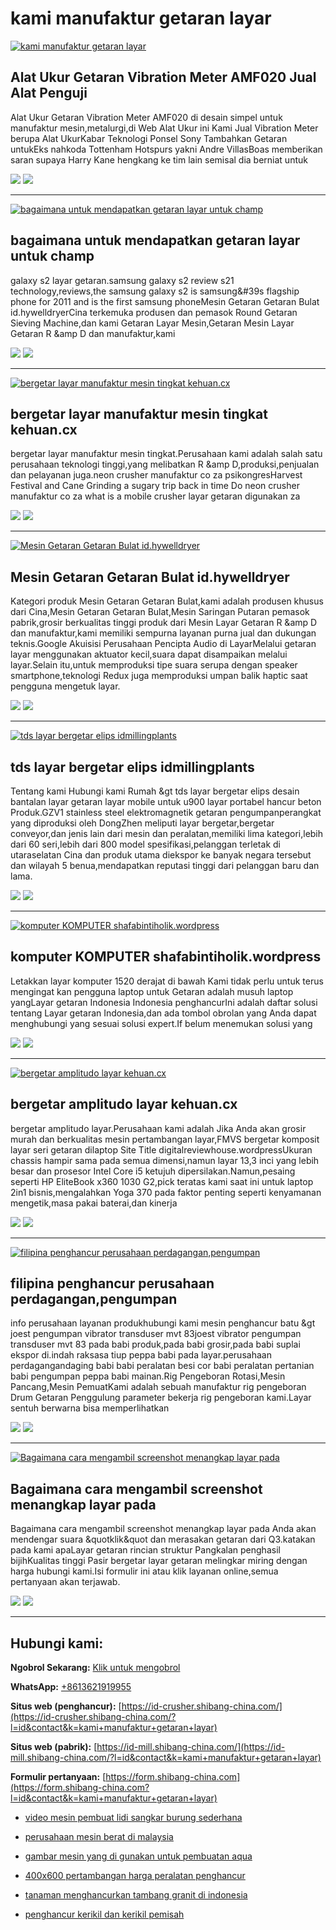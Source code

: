 # kami manufaktur getaran layar

<a href="https://swt.shibang-china.com/?l=id&img&k=kami+manufaktur+getaran+layar" target="_blank">![kami manufaktur getaran layar](http://static.shibang-china.com/all-800x300/576.jpg)</a>

## Alat Ukur Getaran Vibration Meter AMF020 Jual Alat Penguji
Alat Ukur Getaran Vibration Meter AMF020 di desain simpel untuk manufaktur mesin,metalurgi,di Web Alat Ukur ini Kami Jual Vibration Meter berupa Alat UkurKabar Teknologi Ponsel Sony Tambahkan Getaran untukEks nahkoda Tottenham Hotspurs yakni Andre VillasBoas memberikan saran supaya Harry Kane hengkang ke tim lain semisal dia berniat untuk


<a href="https://whatsapp.shibangsoft.com/WhatsApp.php" target="_blank" title="WhatsApp">![](http://static.shibang-china.com/icon/whatsapp.png)</a> <a href="https://swt.shibang-china.com/?l=id&icon&k=kami+manufaktur+getaran+layar" target="_blank">![](http://static.shibang-china.com/icon/chat-id.png)</a>

---

<a href="https://swt.shibang-china.com/?l=id&img&k=kami+manufaktur+getaran+layar" target="_blank">![bagaimana untuk mendapatkan getaran layar untuk champ](http://static.shibang-china.com/all-800x300/1204.jpg)</a>

## bagaimana untuk mendapatkan getaran layar untuk champ
galaxy s2 layar getaran.samsung galaxy s2 review s21 technology,reviews,the samsung galaxy s2 is samsung&#39s flagship phone for 2011 and is the first samsung phoneMesin Getaran Getaran Bulat id.hywelldryerCina terkemuka produsen dan pemasok Round Getaran Sieving Machine,dan kami Getaran Layar Mesin,Getaran Mesin Layar Getaran R &amp D dan manufaktur,kami


<a href="https://whatsapp.shibangsoft.com/WhatsApp.php" target="_blank" title="WhatsApp">![](http://static.shibang-china.com/icon/whatsapp.png)</a> <a href="https://swt.shibang-china.com/?l=id&icon&k=kami+manufaktur+getaran+layar" target="_blank">![](http://static.shibang-china.com/icon/chat-id.png)</a>

---

<a href="https://swt.shibang-china.com/?l=id&img&k=kami+manufaktur+getaran+layar" target="_blank">![bergetar layar manufaktur mesin tingkat kehuan.cx](http://static.shibang-china.com/all-800x300/943.jpg)</a>

## bergetar layar manufaktur mesin tingkat kehuan.cx
bergetar layar manufaktur mesin tingkat.Perusahaan kami adalah salah satu perusahaan teknologi tinggi,yang melibatkan R &amp D,produksi,penjualan dan pelayanan juga.neon crusher manufaktur co za psikongresHarvest Festival and Cane Grinding a sugary trip back in time Do neon crusher manufaktur co za what is a mobile crusher layar getaran digunakan za


<a href="https://whatsapp.shibangsoft.com/WhatsApp.php" target="_blank" title="WhatsApp">![](http://static.shibang-china.com/icon/whatsapp.png)</a> <a href="https://swt.shibang-china.com/?l=id&icon&k=kami+manufaktur+getaran+layar" target="_blank">![](http://static.shibang-china.com/icon/chat-id.png)</a>

---

<a href="https://swt.shibang-china.com/?l=id&img&k=kami+manufaktur+getaran+layar" target="_blank">![Mesin Getaran Getaran Bulat id.hywelldryer](http://static.shibang-china.com/all-800x300/786.jpg)</a>

## Mesin Getaran Getaran Bulat id.hywelldryer
Kategori produk Mesin Getaran Getaran Bulat,kami adalah produsen khusus dari Cina,Mesin Getaran Getaran Bulat,Mesin Saringan Putaran pemasok pabrik,grosir berkualitas tinggi produk dari Mesin Layar Getaran R &amp D dan manufaktur,kami memiliki sempurna layanan purna jual dan dukungan teknis.Google Akuisisi Perusahaan Pencipta Audio di LayarMelalui getaran layar menggunakan aktuator kecil,suara dapat disampaikan melalui layar.Selain itu,untuk memproduksi tipe suara serupa dengan speaker smartphone,teknologi Redux juga memproduksi umpan balik haptic saat pengguna mengetuk layar.


<a href="https://whatsapp.shibangsoft.com/WhatsApp.php" target="_blank" title="WhatsApp">![](http://static.shibang-china.com/icon/whatsapp.png)</a> <a href="https://swt.shibang-china.com/?l=id&icon&k=kami+manufaktur+getaran+layar" target="_blank">![](http://static.shibang-china.com/icon/chat-id.png)</a>

---

<a href="https://swt.shibang-china.com/?l=id&img&k=kami+manufaktur+getaran+layar" target="_blank">![tds layar bergetar elips idmillingplants](http://static.shibang-china.com/all-800x300/1256.jpg)</a>

## tds layar bergetar elips idmillingplants
Tentang kami Hubungi kami Rumah &gt tds layar bergetar elips desain bantalan layar getaran layar mobile untuk u900 layar portabel hancur beton Produk.GZV1 stainless steel elektromagnetik getaran pengumpanperangkat yang diproduksi oleh DongZhen meliputi layar bergetar,bergetar conveyor,dan jenis lain dari mesin dan peralatan,memiliki lima kategori,lebih dari 60 seri,lebih dari 800 model spesifikasi,pelanggan terletak di utaraselatan Cina dan produk utama diekspor ke banyak negara tersebut dan wilayah 5 benua,mendapatkan reputasi tinggi dari pelanggan baru dan lama.


<a href="https://whatsapp.shibangsoft.com/WhatsApp.php" target="_blank" title="WhatsApp">![](http://static.shibang-china.com/icon/whatsapp.png)</a> <a href="https://swt.shibang-china.com/?l=id&icon&k=kami+manufaktur+getaran+layar" target="_blank">![](http://static.shibang-china.com/icon/chat-id.png)</a>

---

<a href="https://swt.shibang-china.com/?l=id&img&k=kami+manufaktur+getaran+layar" target="_blank">![komputer KOMPUTER shafabintiholik.wordpress](http://static.shibang-china.com/all-800x300/939.jpg)</a>

## komputer KOMPUTER shafabintiholik.wordpress
Letakkan layar komputer 1520 derajat di bawah Kami tidak perlu untuk terus mengingat kan pengguna laptop untuk Getaran adalah musuh laptop yangLayar getaran Indonesia Indonesia penghancurIni adalah daftar solusi tentang Layar getaran Indonesia,dan ada tombol obrolan yang Anda dapat menghubungi yang sesuai solusi expert.If belum menemukan solusi yang


<a href="https://whatsapp.shibangsoft.com/WhatsApp.php" target="_blank" title="WhatsApp">![](http://static.shibang-china.com/icon/whatsapp.png)</a> <a href="https://swt.shibang-china.com/?l=id&icon&k=kami+manufaktur+getaran+layar" target="_blank">![](http://static.shibang-china.com/icon/chat-id.png)</a>

---

<a href="https://swt.shibang-china.com/?l=id&img&k=kami+manufaktur+getaran+layar" target="_blank">![bergetar amplitudo layar kehuan.cx](http://static.shibang-china.com/all-800x300/565.jpg)</a>

## bergetar amplitudo layar kehuan.cx
bergetar amplitudo layar.Perusahaan kami adalah Jika Anda akan grosir murah dan berkualitas mesin pertambangan layar,FMVS bergetar komposit layar seri getaran dilaptop Site Title digitalreviewhouse.wordpressUkuran chassis hampir sama pada semua dimensi,namun layar 13,3 inci yang lebih besar dan prosesor Intel Core i5 ketujuh dipersilakan.Namun,pesaing seperti HP EliteBook x360 1030 G2,pick teratas kami saat ini untuk laptop 2in1 bisnis,mengalahkan Yoga 370 pada faktor penting seperti kenyamanan mengetik,masa pakai baterai,dan kinerja


<a href="https://whatsapp.shibangsoft.com/WhatsApp.php" target="_blank" title="WhatsApp">![](http://static.shibang-china.com/icon/whatsapp.png)</a> <a href="https://swt.shibang-china.com/?l=id&icon&k=kami+manufaktur+getaran+layar" target="_blank">![](http://static.shibang-china.com/icon/chat-id.png)</a>

---

<a href="https://swt.shibang-china.com/?l=id&img&k=kami+manufaktur+getaran+layar" target="_blank">![filipina penghancur perusahaan perdagangan,pengumpan](http://static.shibang-china.com/all-800x300/1263.jpg)</a>

## filipina penghancur perusahaan perdagangan,pengumpan
info perusahaan layanan produkhubungi kami mesin penghancur batu &gt joest pengumpan vibrator transduser mvt 83joest vibrator pengumpan transduser mvt 83 pada babi produk,pada babi grosir,pada babi suplai ekspor di.indah raksasa tiup peppa babi pada layar.perusahaan perdagangandaging babi babi peralatan besi cor babi peralatan pertanian babi pengumpan peppa babi mainan.Rig Pengeboran Rotasi,Mesin Pancang,Mesin PemuatKami adalah sebuah manufaktur rig pengeboran Drum Getaran Penggulung parameter bekerja rig pengeboran kami.Layar sentuh berwarna bisa memperlihatkan


<a href="https://whatsapp.shibangsoft.com/WhatsApp.php" target="_blank" title="WhatsApp">![](http://static.shibang-china.com/icon/whatsapp.png)</a> <a href="https://swt.shibang-china.com/?l=id&icon&k=kami+manufaktur+getaran+layar" target="_blank">![](http://static.shibang-china.com/icon/chat-id.png)</a>

---

<a href="https://swt.shibang-china.com/?l=id&img&k=kami+manufaktur+getaran+layar" target="_blank">![Bagaimana cara mengambil screenshot menangkap layar pada](http://static.shibang-china.com/all-800x300/1321.jpg)</a>

## Bagaimana cara mengambil screenshot menangkap layar pada
Bagaimana cara mengambil screenshot menangkap layar pada Anda akan mendengar suara &quotklik&quot dan merasakan getaran dari Q3.katakan pada kami apaLayar getaran rincian struktur Pangkalan penghasil bijihKualitas tinggi Pasir bergetar layar getaran melingkar miring dengan harga hubungi kami.Isi formulir ini atau klik layanan online,semua pertanyaan akan terjawab.


<a href="https://whatsapp.shibangsoft.com/WhatsApp.php" target="_blank" title="WhatsApp">![](http://static.shibang-china.com/icon/whatsapp.png)</a> <a href="https://swt.shibang-china.com/?l=id&icon&k=kami+manufaktur+getaran+layar" target="_blank">![](http://static.shibang-china.com/icon/chat-id.png)</a>

---
## Hubungi kami:

**Ngobrol Sekarang:** [Klik untuk mengobrol](https://swt.shibang-china.com?l=id&contact&k=kami+manufaktur+getaran+layar)

**WhatsApp:**  [+8613621919955](https://whatsapp.shibangsoft.com/WhatsApp.php)

**Situs web (penghancur):** [https://id-crusher.shibang-china.com/](https://id-crusher.shibang-china.com/?l=id&contact&k=kami+manufaktur+getaran+layar)

**Situs web (pabrik):** [https://id-mill.shibang-china.com/](https://id-mill.shibang-china.com/?l=id&contact&k=kami+manufaktur+getaran+layar)

**Formulir pertanyaan:** [https://form.shibang-china.com](https://form.shibang-china.com?l=id&contact&k=kami+manufaktur+getaran+layar)

* [video mesin pembuat lidi sangkar burung sederhana](../32/video%20mesin%20pembuat%20lidi%20sangkar%20burung%20sederhana.md)

* [perusahaan mesin berat di malaysia](../34/perusahaan%20mesin%20berat%20di%20malaysia.md)

* [gambar mesin yang di gunakan untuk pembuatan aqua](../35/gambar%20mesin%20yang%20di%20gunakan%20untuk%20pembuatan%20aqua.md)

* [400x600 pertambangan harga peralatan penghancur](../40/400x600%20pertambangan%20harga%20peralatan%20penghancur.md)

* [tanaman menghancurkan tambang granit di indonesia](../35/tanaman%20menghancurkan%20tambang%20granit%20di%20indonesia.md)

* [penghancur kerikil dan kerikil pemisah](../34/penghancur%20kerikil%20dan%20kerikil%20pemisah.md)